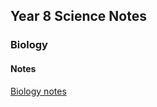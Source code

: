 <body>
  <h2>Year 8 Science Notes</h2>
  <h3>Biology</h3>
  <h4>Notes</h4>
  <p><a href="https://shan-mei.github.io/shanmeis-notes/notes/year-8/science/bio.html">Biology notes</a></p>
</body>